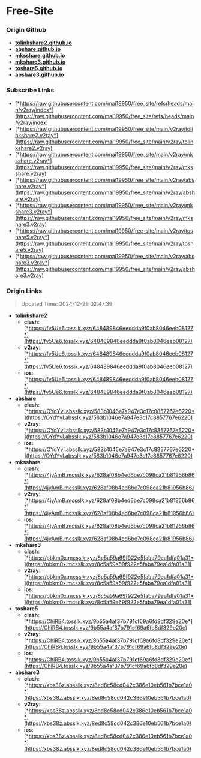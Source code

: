# Free-Site

### Origin Github

- [**tolinkshare2.github.io**](https://github.com/tolinkshare2/tolinkshare2.github.io)
- [**abshare.github.io**](https://github.com/abshare/abshare.github.io)
- [**mksshare.github.io**](https://github.com/mksshare/mksshare.github.io)
- [**mkshare3.github.io**](https://github.com/mkshare3/mkshare3.github.io)
- [**toshare5.github.io**](https://github.com/toshare5/toshare5.github.io)
- [**abshare3.github.io**](https://github.com/abshare3/abshare3.github.io)

### Subscribe Links

- [*https://raw.githubusercontent.com/mai19950/free_site/refs/heads/main/v2ray/index*](https://raw.githubusercontent.com/mai19950/free_site/refs/heads/main/v2ray/index)
- [*https://raw.githubusercontent.com/mai19950/free_site/main/v2ray/tolinkshare2.v2ray*](https://raw.githubusercontent.com/mai19950/free_site/main/v2ray/tolinkshare2.v2ray)
- [*https://raw.githubusercontent.com/mai19950/free_site/main/v2ray/mksshare.v2ray*](https://raw.githubusercontent.com/mai19950/free_site/main/v2ray/mksshare.v2ray)
- [*https://raw.githubusercontent.com/mai19950/free_site/main/v2ray/abshare.v2ray*](https://raw.githubusercontent.com/mai19950/free_site/main/v2ray/abshare.v2ray)
- [*https://raw.githubusercontent.com/mai19950/free_site/main/v2ray/mkshare3.v2ray*](https://raw.githubusercontent.com/mai19950/free_site/main/v2ray/mkshare3.v2ray)
- [*https://raw.githubusercontent.com/mai19950/free_site/main/v2ray/toshare5.v2ray*](https://raw.githubusercontent.com/mai19950/free_site/main/v2ray/toshare5.v2ray)
- [*https://raw.githubusercontent.com/mai19950/free_site/main/v2ray/abshare3.v2ray*](https://raw.githubusercontent.com/mai19950/free_site/main/v2ray/abshare3.v2ray)

### Origin Links

> Updated Time: 2024-12-29 02:47:39

- **tolinkshare2**
  - **clash**: [*https://fv5Ue6.tosslk.xyz/648489846eeddda9f0ab8046eeb08127*](https://fv5Ue6.tosslk.xyz/648489846eeddda9f0ab8046eeb08127)
  - **v2ray**: [*https://fv5Ue6.tosslk.xyz/648489846eeddda9f0ab8046eeb08127*](https://fv5Ue6.tosslk.xyz/648489846eeddda9f0ab8046eeb08127)
  - **ios**: [*https://fv5Ue6.tosslk.xyz/648489846eeddda9f0ab8046eeb08127*](https://fv5Ue6.tosslk.xyz/648489846eeddda9f0ab8046eeb08127)
- **abshare**
  - **clash**: [*https://OYdYvl.absslk.xyz/583b1046e7a947e3c17c8857767e6220*](https://OYdYvl.absslk.xyz/583b1046e7a947e3c17c8857767e6220)
  - **v2ray**: [*https://OYdYvl.absslk.xyz/583b1046e7a947e3c17c8857767e6220*](https://OYdYvl.absslk.xyz/583b1046e7a947e3c17c8857767e6220)
  - **ios**: [*https://OYdYvl.absslk.xyz/583b1046e7a947e3c17c8857767e6220*](https://OYdYvl.absslk.xyz/583b1046e7a947e3c17c8857767e6220)
- **mksshare**
  - **clash**: [*https://4jyAmB.mcsslk.xyz/628af08b4ed6be7c098ca21b81956b86*](https://4jyAmB.mcsslk.xyz/628af08b4ed6be7c098ca21b81956b86)
  - **v2ray**: [*https://4jyAmB.mcsslk.xyz/628af08b4ed6be7c098ca21b81956b86*](https://4jyAmB.mcsslk.xyz/628af08b4ed6be7c098ca21b81956b86)
  - **ios**: [*https://4jyAmB.mcsslk.xyz/628af08b4ed6be7c098ca21b81956b86*](https://4jyAmB.mcsslk.xyz/628af08b4ed6be7c098ca21b81956b86)
- **mkshare3**
  - **clash**: [*https://pbkm0x.mcsslk.xyz/8c5a59a69f922e5faba79ea1dfa01a31*](https://pbkm0x.mcsslk.xyz/8c5a59a69f922e5faba79ea1dfa01a31)
  - **v2ray**: [*https://pbkm0x.mcsslk.xyz/8c5a59a69f922e5faba79ea1dfa01a31*](https://pbkm0x.mcsslk.xyz/8c5a59a69f922e5faba79ea1dfa01a31)
  - **ios**: [*https://pbkm0x.mcsslk.xyz/8c5a59a69f922e5faba79ea1dfa01a31*](https://pbkm0x.mcsslk.xyz/8c5a59a69f922e5faba79ea1dfa01a31)
- **toshare5**
  - **clash**: [*https://ChiRB4.tosslk.xyz/9b55a4af37b791cf69a6fd8df329e20e*](https://ChiRB4.tosslk.xyz/9b55a4af37b791cf69a6fd8df329e20e)
  - **v2ray**: [*https://ChiRB4.tosslk.xyz/9b55a4af37b791cf69a6fd8df329e20e*](https://ChiRB4.tosslk.xyz/9b55a4af37b791cf69a6fd8df329e20e)
  - **ios**: [*https://ChiRB4.tosslk.xyz/9b55a4af37b791cf69a6fd8df329e20e*](https://ChiRB4.tosslk.xyz/9b55a4af37b791cf69a6fd8df329e20e)
- **abshare3**
  - **clash**: [*https://xbs38z.absslk.xyz/8ed8c58cd042c386e10eb561b7bce1a0*](https://xbs38z.absslk.xyz/8ed8c58cd042c386e10eb561b7bce1a0)
  - **v2ray**: [*https://xbs38z.absslk.xyz/8ed8c58cd042c386e10eb561b7bce1a0*](https://xbs38z.absslk.xyz/8ed8c58cd042c386e10eb561b7bce1a0)
  - **ios**: [*https://xbs38z.absslk.xyz/8ed8c58cd042c386e10eb561b7bce1a0*](https://xbs38z.absslk.xyz/8ed8c58cd042c386e10eb561b7bce1a0)
